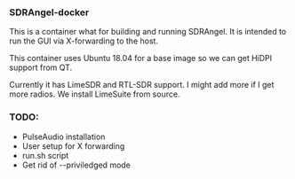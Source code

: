 ### SDRAngel-docker

This is a container what for building and running SDRAngel. It is intended to run the GUI via X-forwarding to the host.

This container uses Ubuntu 18.04 for a base image so we can get HiDPI support from QT.

Currently it has LimeSDR and RTL-SDR support. I might add more if I get more radios. We install LimeSuite from source.

### TODO:
- PulseAudio installation
- User setup for X forwarding
- run.sh script
- Get rid of --priviledged mode

